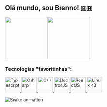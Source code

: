
## Olá mundo, sou Brenno! 🇧🇷
<img height="140" src="https://github-readme-stats.vercel.app/api/top-langs/?username=brennomeneses&hide=css,javascript&exclude_repo=mps-br-automata&layout=compact&theme=onedark" /><img height="140" src="https://c.tenor.com/bwY3sMh9PFoAAAAC/valorant-sova-valorant.gif" />

### Tecnologias "favoritinhas":
<a href="https://github.com/brennomeneses">
            <img title="Typescript" height="50" src="https://cdn.jsdelivr.net/gh/devicons/devicon/icons/typescript/typescript-original.svg" /> 
            <img title="Csharp" height="50" src="https://cdn.jsdelivr.net/gh/devicons/devicon/icons/csharp/csharp-original.svg" />
            <img title="C++" height="50"  src="https://cdn.jsdelivr.net/gh/devicons/devicon/icons/cplusplus/cplusplus-original.svg" />
            <img title="ElectronJS" height="50" src="https://cdn.jsdelivr.net/gh/devicons/devicon/icons/electron/electron-original.svg" />
            <img title="ReactJS" height="50" src="https://cdn.jsdelivr.net/gh/devicons/devicon/icons/react/react-original.svg" />
            <img title="Linux <3" height="50" src="https://cdn.jsdelivr.net/gh/devicons/devicon/icons/linux/linux-original.svg" />
</a>

![Snake animation](https://github.com/brennomeneses/brennomeneses/blob/output/github-contribution-grid-snake.svg)
